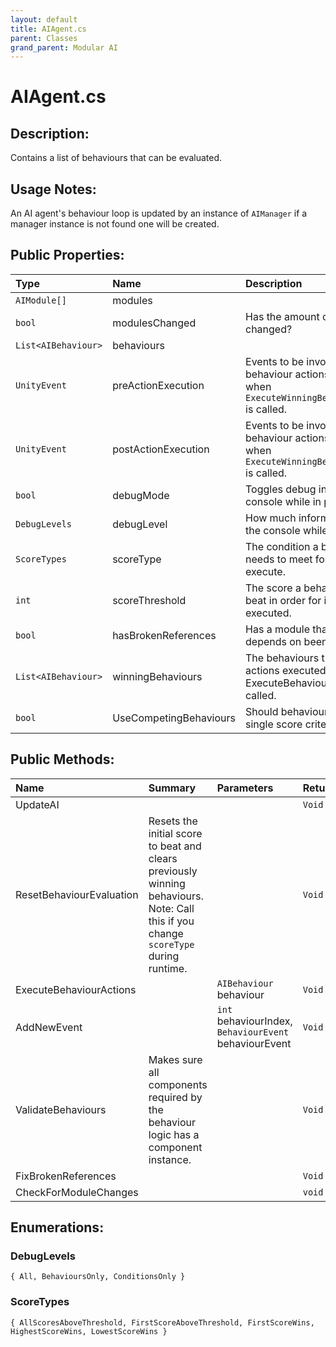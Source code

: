 ```yaml
---
layout: default
title: AIAgent.cs
parent: Classes
grand_parent: Modular AI
---
```


# AIAgent.cs

## Description:
Contains a list of behaviours that can be evaluated.

## Usage Notes:

An AI agent's behaviour loop is updated by an instance of `AIManager` if a manager instance is not found one will be created.

## Public Properties:

| Type        | Name | Description         | Default Value |
|:-------------|:----|:------------------|:------|
|  `AIModule[]` | modules |  |  |
|  `bool` | modulesChanged | Has the amount of modules changed? | false |
|  `List<AIBehaviour>` | behaviours |  |  |
|  `UnityEvent` | preActionExecution | Events to be invoked before any behaviour actions are executed when `ExecuteWinningBehaviourActions()` is called. |  |
|  `UnityEvent` | postActionExecution | Events to be invoked after any behaviour actions are executed when `ExecuteWinningBehaviourActions()` is called. |  |
|  `bool` | debugMode | Toggles debug information in the console while in playmode. | false |
|  `DebugLevels` | debugLevel | How much information to log to the console while in debug mode. | DebugLevels.BehavioursOnly |
|  `ScoreTypes` | scoreType | The condition a behaviour's score needs to meet for its actions to execute. | ScoreTypes.HighestScoreWins |
|  `int` | scoreThreshold | The score a behaviour will need to beat in order for its actions to be executed. | 0 |
|  `bool` | hasBrokenReferences | Has a module that this agent depends on been removed? | false |
|  `List<AIBehaviour>` | winningBehaviours | The behaviours that will have their actions executed the next time ExecuteBehaviourActions is called. | |
|  `bool` | UseCompetingBehaviours | Should behaviours compete for a single score criteria? | false |

## Public Methods:

| Name | Summary      | Parameters | Returns |
|:----|:------------------|:-----------|:--------|
| UpdateAI |  |  | `Void` |
| ResetBehaviourEvaluation | Resets the initial score to beat and clears previously winning behaviours. Note: Call this if you change `scoreType` during runtime. |  | `Void` |
| ExecuteBehaviourActions |   | `AIBehaviour` behaviour | `Void` |
| AddNewEvent |   | `int` behaviourIndex, `BehaviourEvent` behaviourEvent | `Void` |
| ValidateBehaviours | Makes sure all components required by the behaviour logic has a component instance. |  | `Void` |
| FixBrokenReferences |  |  | `Void` |
| CheckForModuleChanges |  |  | `void` |


## Enumerations:

### DebugLevels

`{ All, BehavioursOnly, ConditionsOnly }`

### ScoreTypes

`{ AllScoresAboveThreshold, FirstScoreAboveThreshold, FirstScoreWins, HighestScoreWins, LowestScoreWins }`
